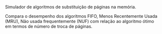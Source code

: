 Simulador de algoritmos de substituição de páginas na memória.

Compara o desempenho dos algoritmos FIFO, Menos Recentemente Usada (MRU), Não usada frequentemente (NUF) com relação ao algoritmo ótimo em termos de número de troca de páginas.